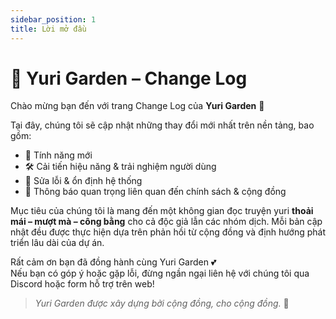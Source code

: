 ```yaml
---
sidebar_position: 1
title: Lời mở đầu
---
```


# 📝 Yuri Garden – Change Log

Chào mừng bạn đến với trang Change Log của **Yuri Garden** 🌸

Tại đây, chúng tôi sẽ cập nhật những thay đổi mới nhất trên nền tảng, bao gồm:

- 🚀 Tính năng mới
- 🛠 Cải tiến hiệu năng & trải nghiệm người dùng
- 🐞 Sửa lỗi & ổn định hệ thống
- 📢 Thông báo quan trọng liên quan đến chính sách & cộng đồng

Mục tiêu của chúng tôi là mang đến một không gian đọc truyện yuri **thoải mái – mượt mà – công bằng** cho cả độc giả lẫn các nhóm dịch. Mỗi bản cập nhật đều được thực hiện dựa trên phản hồi từ cộng đồng và định hướng phát triển lâu dài của dự án.

Rất cảm ơn bạn đã đồng hành cùng Yuri Garden 💕  
Nếu bạn có góp ý hoặc gặp lỗi, đừng ngần ngại liên hệ với chúng tôi qua Discord hoặc form hỗ trợ trên web!

> _Yuri Garden được xây dựng bởi cộng đồng, cho cộng đồng._ 🌿

